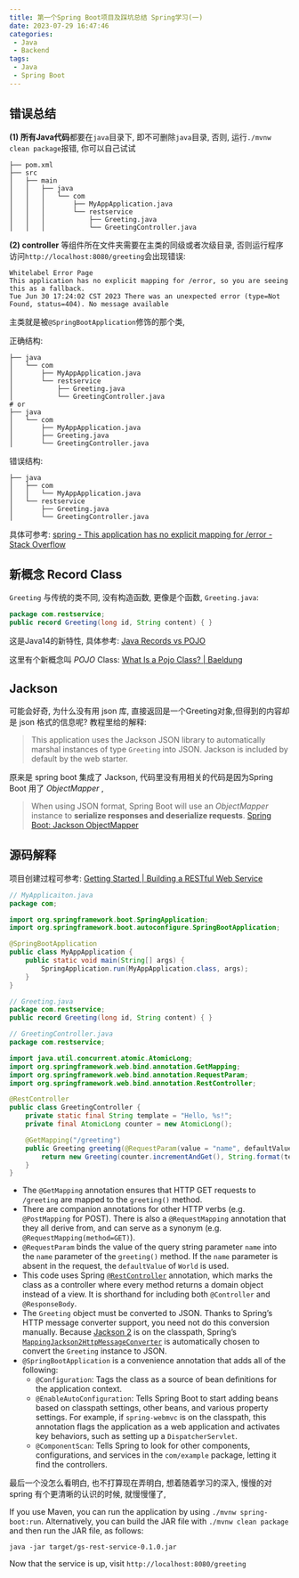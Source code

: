 ```yaml
---
title: 第一个Spring Boot项目及踩坑总结 Spring学习(一)
date: 2023-07-29 16:47:46
categories:
 - Java
 - Backend
tags:
 - Java
 - Spring Boot
---
```


## 错误总结

**(1) 所有Java代码**都要在`java`目录下, 即不可删除`java`目录, 否则, 运行`./mvnw clean package`报错, 你可以自己试试

```shell
├── pom.xml
├── src
│   ├── main
│   │   ├── java
│   │   │   └── com
│   │   │       ├── MyAppApplication.java
│   │   │       └── restservice
│   │   │           ├── Greeting.java
│   │   │           └── GreetingController.java
```

**(2) controller** 等组件所在文件夹需要在主类的同级或者次级目录, 否则运行程序访问`http://localhost:8080/greeting`会出现错误:

```shell
Whitelabel Error Page 
This application has no explicit mapping for /error, so you are seeing this as a fallback. 
Tue Jun 30 17:24:02 CST 2023 There was an unexpected error (type=Not Found, status=404). No message available 
```

主类就是被`@SpringBootApplication`修饰的那个类, 

正确结构:

```shell
├── java
│   └── com
│       ├── MyAppApplication.java
│       └── restservice
│           ├── Greeting.java
│           └── GreetingController.java
# or
├── java
│   └── com
│       ├── MyAppApplication.java
│       ├── Greeting.java
│       └── GreetingController.java
```

错误结构: 

```shell
├── java
│   ├── com
│   │   └── MyAppApplication.java
│   └── restservice
│       ├── Greeting.java
│       └── GreetingController.java
```

具体可参考: [spring - This application has no explicit mapping for /error - Stack Overflow](https://stackoverflow.com/questions/31134333/this-application-has-no-explicit-mapping-for-error)

## 新概念 Record Class

`Greeting` 与传统的类不同, 没有构造函数, 更像是个函数, `Greeting.java`:

```java
package com.restservice;
public record Greeting(long id, String content) { }
```

这是Java14的新特性, 具体参考: [Java Records vs POJO](https://shixseyidrin.medium.com/java-records-vs-pojo-bb7dd26f43f0)

这里有个新概念叫 *POJO* Class: [What Is a Pojo Class? | Baeldung](https://www.baeldung.com/java-pojo-class)

## Jackson 

可能会好奇, 为什么没有用 json 库, 直接返回是一个Greeting对象,但得到的内容却是 json 格式的信息呢?  教程里给的解释:

> This application uses the Jackson JSON library to automatically marshal instances of type `Greeting` into JSON. Jackson is included by default by the web starter.

原来是 spring boot 集成了 Jackson, 代码里没有用相关的代码是因为Spring Boot 用了 *ObjectMapper* , 

>When using JSON format, Spring Boot will use an *ObjectMapper* instance to **serialize responses and deserialize requests**. [Spring Boot: Jackson ObjectMapper](https://www.baeldung.com/spring-boot-customize-jackson-objectmapper)

## 源码解释

 项目创建过程可参考: [Getting Started | Building a RESTful Web Service](https://spring.io/guides/gs/rest-service/)

```java
// MyApplicaiton.java
package com;

import org.springframework.boot.SpringApplication;
import org.springframework.boot.autoconfigure.SpringBootApplication;

@SpringBootApplication
public class MyAppApplication {
    public static void main(String[] args) {
        SpringApplication.run(MyAppApplication.class, args);
    }
}
```

 ```java
// Greeting.java
package com.restservice;
public record Greeting(long id, String content) { }
 ```

```java
// GreetingController.java
package com.restservice;

import java.util.concurrent.atomic.AtomicLong;
import org.springframework.web.bind.annotation.GetMapping;
import org.springframework.web.bind.annotation.RequestParam;
import org.springframework.web.bind.annotation.RestController;

@RestController
public class GreetingController {
    private static final String template = "Hello, %s!";
    private final AtomicLong counter = new AtomicLong();

    @GetMapping("/greeting")
    public Greeting greeting(@RequestParam(value = "name", defaultValue = "World") String name) {
        return new Greeting(counter.incrementAndGet(), String.format(template, name));
    }
}
```

- The `@GetMapping` annotation ensures that HTTP GET requests to `/greeting` are mapped to the `greeting()` method.
- There are companion annotations for other HTTP verbs (e.g. `@PostMapping` for POST). There is also a `@RequestMapping` annotation that they all derive from, and can serve as a synonym (e.g. `@RequestMapping(method=GET)`).
- `@RequestParam` binds the value of the query string parameter `name` into the `name` parameter of the `greeting()` method. If the `name` parameter is absent in the request, the `defaultValue` of `World` is used.
- This code uses Spring [`@RestController`](https://docs.spring.io/spring/docs/current/javadoc-api/org/springframework/web/bind/annotation/RestController.html) annotation, which marks the class as a controller where every method returns a domain object instead of a view. It is shorthand for including both `@Controller` and `@ResponseBody`.
- The `Greeting` object must be converted to JSON. Thanks to Spring’s HTTP message converter support, you need not do this conversion manually. Because [Jackson 2](https://github.com/FasterXML/jackson) is on the classpath, Spring’s [`MappingJackson2HttpMessageConverter`](https://docs.spring.io/spring/docs/current/javadoc-api/org/springframework/http/converter/json/MappingJackson2HttpMessageConverter.html) is automatically chosen to convert the `Greeting` instance to JSON.
- `@SpringBootApplication` is a convenience annotation that adds all of the following:
  - `@Configuration`: Tags the class as a source of bean definitions for the application context.
  - `@EnableAutoConfiguration`: Tells Spring Boot to start adding beans based on classpath settings, other beans, and various property settings. For example, if `spring-webmvc` is on the classpath, this annotation flags the application as a web application and activates key behaviors, such as setting up a `DispatcherServlet`.
  - `@ComponentScan`: Tells Spring to look for other components, configurations, and services in the `com/example` package, letting it find the controllers.

最后一个没怎么看明白, 也不打算现在弄明白, 想着随着学习的深入, 慢慢的对 spring 有个更清晰的认识的时候, 就慢慢懂了, 

If you use Maven, you can run the application by using `./mvnw spring-boot:run`. Alternatively, you can build the JAR file with `./mvnw clean package` and then run the JAR file, as follows:

```
java -jar target/gs-rest-service-0.1.0.jar
```

Now that the service is up, visit `http://localhost:8080/greeting`
